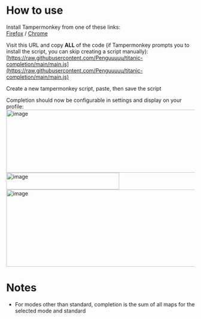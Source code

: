 # How to use

Install Tampermonkey from one of these links:   
[Firefox](https://www.tampermonkey.net/index.php?browser=firefox) / [Chrome](https://www.tampermonkey.net/index.php?browser=chrome)

Visit this URL and copy **ALL** of the code (if Tampermonkey prompts you to install the script, you can skip creating a script manually):  
[https://raw.githubusercontent.com/Penguuuuu/titanic-completion/main/main.js](https://raw.githubusercontent.com/Penguuuuu/titanic-completion/main/main.js)

Create a new tampermonkey script, paste, then save the script

Completion should now be configurable in settings and display on your profile:    
<img width="863" height="168" alt="image" src="https://github.com/user-attachments/assets/6671e90d-7f77-485e-9e55-f378129a69d0" />
<img width="302" height="45" alt="image" src="https://github.com/user-attachments/assets/0e3b49fb-d772-466b-be0b-d0fde9887bc6" />
<img width="858" height="206" alt="image" src="https://github.com/user-attachments/assets/9252b26e-bd2f-40a5-a9fc-1cc9e5c9d8dc" />

# Notes
- For modes other than standard, completion is the sum of all maps for the selected mode and standard
